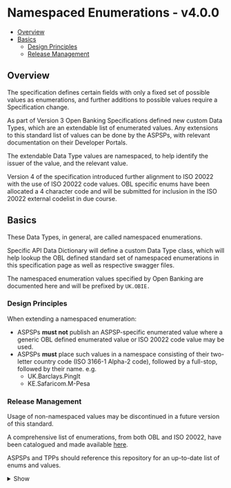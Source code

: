 # Namespaced Enumerations - v4.0.0 <!-- omit in toc -->

- [Overview](#overview)
- [Basics](#basics)
  - [Design Principles](#design-principles)
  - [Release Management](#release-management)

## Overview

The specification defines certain fields with only a fixed set of possible values as enumerations, and further additions to possible values require a Specification change.

As part of Version 3 Open Banking Specifications defined new custom Data Types, which are an extendable list of enumerated values. Any extensions to this standard list of values can be done by the ASPSPs, with relevant documentation on their Developer Portals.

The extendable Data Type values are namespaced, to help identify the issuer of the value, and the relevant value.

Version 4 of the specification introduced further alignment to ISO 20022 with the use of ISO 20022 code values.  OBL specific enums have been allocated a 4 character code and will be submitted for inclusion in the ISO 20022 external codelist in due course.

## Basics

These Data Types, in general, are called namespaced enumerations.

Specific API Data Dictionary will define a custom Data Type class, which will help lookup the OBL defined standard set of namespaced enumerations in this specification page as well as respective swagger files.

The namespaced enumeration values specified by Open Banking are documented here and will be prefixed by `UK.OBIE.`

### Design Principles

When extending a namespaced enumeration:
* ASPSPs **must not** publish an ASPSP-specific enumerated value where a generic OBL defined enumerated value or ISO 20022 code value may be used.
* ASPSPs **must** place such values in a namespace consisting of their two-letter country code (ISO 3166-1 Alpha-2 code), followed by a full-stop, followed by their name. e.g.
  *  UK.Barclays.PingIt
  *  KE.Safaricom.M-Pesa

### Release Management

Usage of non-namespaced values may be discontinued in a future version of this standard.


A comprehensive list of enumerations, from both OBL and ISO 20022, have been catalogued and made available [here](https://github.com/OpenBankingUK/External_Internal_CodeSets).  

ASPSPs and TPPs should reference this repository for an up-to-date list of enums and values.

<details><summary>Show</summary>

| Code |Description |
| --- |--- |
| UK.OB.InSession | Indicates the customer is present for interaction type. |
| UK.OB.OffSession | Indicates the customer is not present for interaction type.|

Note: ASPSPs may define enumerations that are more appropriate and document in the Developer Portal.

</details>